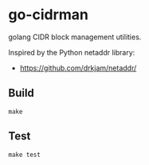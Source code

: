 # go-cidrman

golang CIDR block management utilities.

Inspired by the Python netaddr library:
* https://github.com/drkjam/netaddr/

## Build

```
make
```

## Test

```
make test
```
